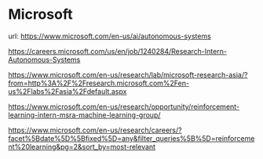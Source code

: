 # Microsoft

url: https://www.microsoft.com/en-us/ai/autonomous-systems

https://careers.microsoft.com/us/en/job/1240284/Research-Intern-Autonomous-Systems

https://www.microsoft.com/en-us/research/lab/microsoft-research-asia/?from=http%3A%2F%2Fresearch.microsoft.com%2Fen-us%2Flabs%2Fasia%2Fdefault.aspx

https://www.microsoft.com/en-us/research/opportunity/reinforcement-learning-intern-msra-machine-learning-group/

https://www.microsoft.com/en-us/research/careers/?facet%5Bdate%5D%5Bfixed%5D=any&filter_queries%5B%5D=reinforcement%20learning&pg=2&sort_by=most-relevant